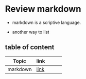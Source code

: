# Review markdown
- markdown is a scriptive language.
* another way to list

## table of content

|Topic|link||   |   |
|---|---|---|---|---|
|markdown|[link](./README.md)
